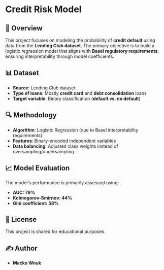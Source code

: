 # Credit Risk Model

## 📌 Overview

This project focuses on modeling the probability of **credit default** using data from the **Lending Club dataset**. The primary objective is to build a logistic regression model that aligns with **Basel regulatory requirements**, ensuring interpretability through model coefficients.

## 📊 Dataset

- **Source**: Lending Club dataset
- **Type of loans**: Mostly **credit card** and **debt consolidation** loans
- **Target variable**: Binary classification (**default vs. no default**)

## 🔍 Methodology

- **Algorithm**: Logistic Regression (due to Basel interpretability requirements)
- **Features**: Binary-encoded independent variables
- **Data balancing**: Adjusted class weights instead of oversampling/undersampling

## 📈 Model Evaluation

The model's performance is primarily assessed using:

- **AUC: 79%**
- **Kolmogorov-Smirnov: 44%** 
- **Gini coefficient: 58%**

## 📜 License

This project is shared for educational purposes.

## ✍️ Author

- **Maćko Wnuk**

